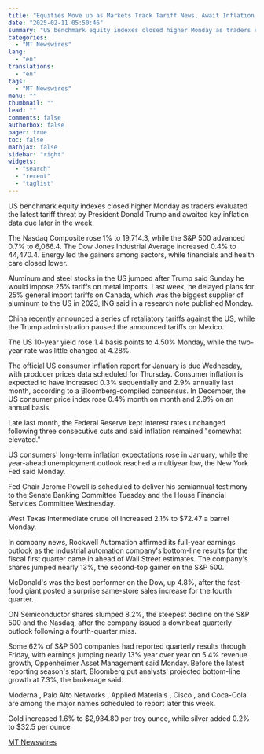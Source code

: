```yaml
---
title: "Equities Move up as Markets Track Tariff News, Await Inflation Data"
date: "2025-02-11 05:50:46"
summary: "US benchmark equity indexes closed higher Monday as traders evaluated the latest tariff threat by President Donald Trump and awaited key inflation data due later in the week. The Nasdaq Composite rose 1% to 19,714.3, while the S&amp;P 500 advanced 0.7% to 6,066.4. The Dow Jones Industrial Average increased 0.4%..."
categories:
  - "MT Newswires"
lang:
  - "en"
translations:
  - "en"
tags:
  - "MT Newswires"
menu: ""
thumbnail: ""
lead: ""
comments: false
authorbox: false
pager: true
toc: false
mathjax: false
sidebar: "right"
widgets:
  - "search"
  - "recent"
  - "taglist"
---
```


US benchmark equity indexes closed higher Monday as traders evaluated the latest tariff threat by President Donald Trump and awaited key inflation data due later in the week.

The Nasdaq Composite rose 1% to 19,714.3, while the S&P 500 advanced 0.7% to 6,066.4. The Dow Jones Industrial Average increased 0.4% to 44,470.4. Energy led the gainers among sectors, while financials and health care closed lower.

Aluminum and steel stocks in the US jumped after Trump said Sunday he would impose 25% tariffs on metal imports. Last week, he delayed plans for 25% general import tariffs on Canada, which was the biggest supplier of aluminum to the US in 2023, ING said in a research note published Monday.

China recently announced a series of retaliatory tariffs against the US, while the Trump administration paused the announced tariffs on Mexico.

The US 10-year yield rose 1.4 basis points to 4.50% Monday, while the two-year rate was little changed at 4.28%.

The official US consumer inflation report for January is due Wednesday, with producer prices data scheduled for Thursday. Consumer inflation is expected to have increased 0.3% sequentially and 2.9% annually last month, according to a Bloomberg-compiled consensus. In December, the US consumer price index rose 0.4% month on month and 2.9% on an annual basis.

Late last month, the Federal Reserve kept interest rates unchanged following three consecutive cuts and said inflation remained "somewhat elevated."

US consumers' long-term inflation expectations rose in January, while the year-ahead unemployment outlook reached a multiyear low, the New York Fed said Monday.

Fed Chair Jerome Powell is scheduled to deliver his semiannual testimony to the Senate Banking Committee Tuesday and the House Financial Services Committee Wednesday.

West Texas Intermediate crude oil increased 2.1% to $72.47 a barrel Monday.

In company news, Rockwell Automation affirmed its full-year earnings outlook as the industrial automation company's bottom-line results for the fiscal first quarter came in ahead of Wall Street estimates. The company's shares jumped nearly 13%, the second-top gainer on the S&P 500.

McDonald's was the best performer on the Dow, up 4.8%, after the fast-food giant posted a surprise same-store sales increase for the fourth quarter.

ON Semiconductor shares slumped 8.2%, the steepest decline on the S&P 500 and the Nasdaq, after the company issued a downbeat quarterly outlook following a fourth-quarter miss.

Some 62% of S&P 500 companies had reported quarterly results through Friday, with earnings jumping nearly 13% year over year on 5.4% revenue growth, Oppenheimer Asset Management said Monday. Before the latest reporting season's start, Bloomberg put analysts' projected bottom-line growth at 7.3%, the brokerage said.

Moderna , Palo Alto Networks , Applied Materials , Cisco , and Coca-Cola are among the major names scheduled to report later this week.

Gold increased 1.6% to $2,934.80 per troy ounce, while silver added 0.2% to $32.5 per ounce.

[MT Newswires](https://www.tradingview.com/news/mtnewswires.com:20250210:A3313937:0/)
